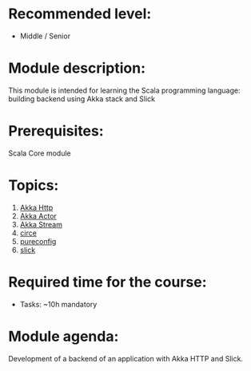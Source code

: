 **Recommended level:** 
=======================
- Middle / Senior

**Module description:** 
=======================

This module is intended for learning the Scala programming language: building backend using Akka stack and Slick

**Prerequisites:** 
=======================
Scala Core module

**Topics:** 
=======================
1. [Akka Http](https://doc.akka.io/docs/akka-http/current/index.html)
2. [Akka Actor](https://doc.akka.io/docs/akka/current/typed/index.html)
3. [Akka Stream](https://doc.akka.io/docs/akka/current/stream/index.html)
4. [circe](https://circe.github.io/circe/)
5. [pureconfig](https://pureconfig.github.io/)
6. [slick](https://scala-slick.org/)

**Required time for the course:** 
=======================
- Tasks: ~10h mandatory

**Module agenda**:
=======================
Development of a backend of an application with Akka HTTP and Slick.